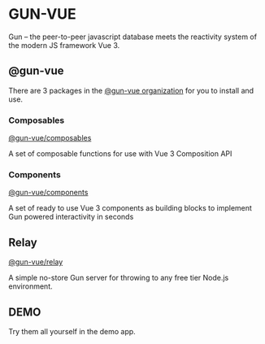 # GUN-VUE

Gun – the peer-to-peer javascript database meets the reactivity system of the modern JS framework Vue 3.

## @gun-vue

There are 3 packages in the [@gun-vue organization](https://www.npmjs.com/settings/gun-vue/packages) for you to install and use.

### Composables

[@gun-vue/composables](https://www.npmjs.com/package/@gun-vue/composables)

A set of composable functions for use with Vue 3 Composition API

### Components

[@gun-vue/components](https://www.npmjs.com/package/@gun-vue/components)

A set of ready to use Vue 3 components as building blocks to implement Gun powered interactivity in seconds

## Relay

[@gun-vue/relay](https://www.npmjs.com/package/@gun-vue/relay)

A simple no-store Gun server for throwing to any free tier Node.js environment.

## DEMO

Try them all yourself in the demo app.
